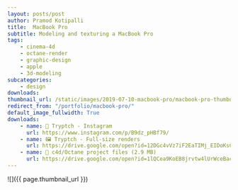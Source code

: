```yaml
---
layout: posts/post
author: Pramod Kotipalli
title:  MacBook Pro
subtitle: Modeling and texturing a MacBook Pro
tags:
    - cinema-4d
    - octane-render
    - graphic-design
    - apple
    - 3d-modeling
subcategories:
    - design
downloads:
thumbnail_url: /static/images/2019-07-10-macbook-pro/macbook-pro-thumbnail.png
redirect_from: "/portfolio/macbook-pro/"
default_image_fullwidth: True
downloads:
    - name: 📸 Tryptch - Instagram
      url: https://www.instagram.com/p/B9dz_pHBf79/
    - name: 🖼️ Tryptch - Full-size renders
      url: https://drive.google.com/open?id=12DGc4vVz7iF2EaTIMj_EIDoKsCxkDseN
    - name: 🎥 c4d/Octane project files (2.9 MB)
      url: https://drive.google.com/open?id=1lQCea9KoEB8jrvtw4lUrWceBacbOPaOt
---
```


![]({{ page.thumbnail_url }})
